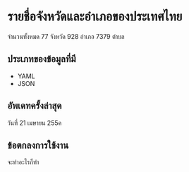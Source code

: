 รายชื่อจังหวัดและอำเภอของประเทศไทย
================================

จำนวนทั้งหมด 77 จังหวัด 928 อำเภอ 7379 ตำบล

ประเภทของข้อมูลที่มี
--------------
* YAML
* JSON

อัพเดทครั้งล่าสุด
------------
วันที่ 21 เมษายน 255ค


ข้อตกลงการใช้งาน
--------------
จะทำอะไรก็ทำ
